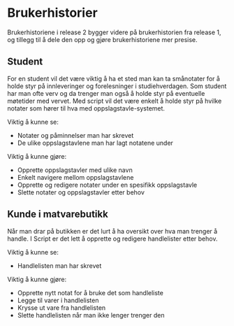# Brukerhistorier

Brukerhistoriene i release 2 bygger videre på brukerhistorien fra release 1, og tillegg til å dele den opp og gjøre brukerhistoriene mer presise.

## Student
For en student vil det være viktig å ha et sted man kan ta smånotater for å holde styr på innleveringer og forelesninger i studiehverdagen. Som student har man ofte verv og da trenger man også å holde styr på eventuelle møtetider med vervet. Med script vil det være enkelt å holde styr på hvilke notater som hører til hva med oppslagstavle-systemet.

Viktig å kunne se:
- Notater og påminnelser man har skrevet
- De ulike oppslagstavlene man har lagt notatene under

Viktig å kunne gjøre:
- Opprette oppslagstavler med ulike navn
- Enkelt navigere mellom oppslagstavlene
- Opprette og redigere notater under en spesifikk oppslagstavle
- Slette notater og oppslagstavler etter behov


## Kunde i matvarebutikk
Når man drar på butikken er det lurt å ha oversikt over hva man trenger å handle. I Script er det lett å opprette og redigere handlelister etter behov. 

Viktig å kunne se:
- Handlelisten man har skrevet

Viktig å kunne gjøre:
- Opprette nytt notat for å bruke det som handleliste
- Legge til varer i handlelisten
- Krysse ut vare fra handlelisten
- Slette handlelisten når man ikke lenger trenger den
